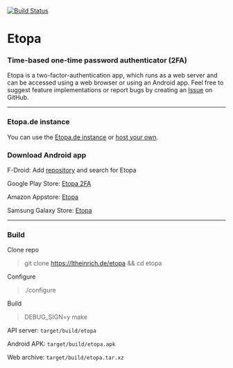 [![Build Status](https://ltheinrich.de/etopa/workflows/CI/badge.svg)](https://ltheinrich.de/etopa/actions?query=workflow%3ACI)

# Etopa
### Time-based one-time password authenticator (2FA)
Etopa is a two-factor-authentication app, which runs as a web server and can be accessed using a web browser or using an Android app. Feel free to suggest feature implementations or report bugs by creating an [Issue](https://ltheinrich.de/etopa/issues) on GitHub.

<hr>

### Etopa<span></span>.de instance
You can use the [Etopa.de instance](https://etopa.de/) or [host your own](https://ltheinrich.de/etopa/wiki/Install-server).

### Download Android app
F-Droid: Add [repository](https://ltheinrich.de/fdroid/repo?fingerprint=B90FC7691EC5BE977DCBBCB18C3984C794CCAFA5BB8712ED2D64F9FD8703B636) and search for Etopa

Google Play Store: [Etopa 2FA](https://play.google.com/store/apps/details?id=de.ltheinrich.etopa)

Amazon Appstore: [Etopa](https://www.amazon.com/gp/mas/dl/android?p=de.ltheinrich.etopa)

Samsung Galaxy Store: [Etopa](https://apps.samsung.com/gear/appDetail.as?appId=de.ltheinrich.etopa)

<hr>

### Build
Clone repo
> git clone https://ltheinrich.de/etopa && cd etopa

Configure
> ./configure

Build
> DEBUG_SIGN=y make

API server: `target/build/etopa`

Android APK: `target/build/etopa.apk`

Web archive: `target/build/etopa.tar.xz`
